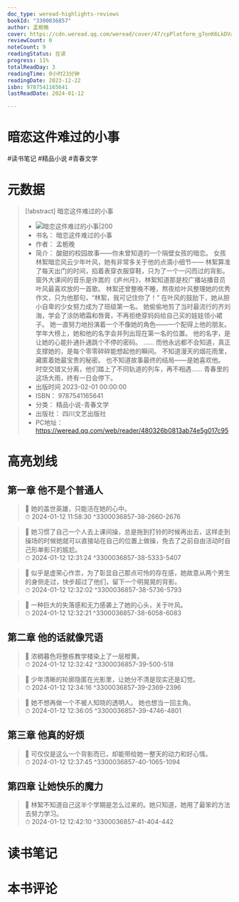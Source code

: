 ```yaml
---
doc_type: weread-highlights-reviews
bookId: "3300036857"
author: 孟栀晚
cover: https://cdn.weread.qq.com/weread/cover/47/cpPlatform_g7onK6LkDVaLAxgSMEDMy3/t7_cpPlatform_g7onK6LkDVaLAxgSMEDMy3.jpg
reviewCount: 0
noteCount: 9
readingStatus: 在读
progress: 11%
totalReadDay: 3
readingTime: 0小时23分钟
readingDate: 2023-12-22
isbn: 9787541165641
lastReadDate: 2024-01-12

---
```

# 暗恋这件难过的小事

#读书笔记 #精品小说 #青春文学

# 元数据
> [!abstract] 暗恋这件难过的小事
> - ![ 暗恋这件难过的小事|200](https://cdn.weread.qq.com/weread/cover/47/cpPlatform_g7onK6LkDVaLAxgSMEDMy3/t7_cpPlatform_g7onK6LkDVaLAxgSMEDMy3.jpg)
> - 书名： 暗恋这件难过的小事
> - 作者： 孟栀晚
> - 简介： 酸甜的校园故事——你未曾知道的一个隔壁女孩的暗恋。
女孩林絮暗恋风云少年叶风，她有非常多关于他的点滴小细节——
林絮算准了每天出门的时间，掐着表穿衣服穿鞋，只为了一个一闪而过的背影。
窗外大课间的音乐是许嵩的《庐州月》，林絮知道那是校广播站播音员叶风最喜欢放的一首歌。
林絮还曾整晚不睡，熬夜给叶风整理她的优秀作文，只为他那句，“林絮，我可记住你了！”
在叶风的鼓励下，她从胆小自卑的少女努力成为了班级第一名。
她偷偷地剪了当时最流行的齐刘海，学会了涂防晒霜和唇膏，不再拒绝穿妈妈给自己买的娃娃领小裙子。
她一直努力地扮演着一个不像她的角色——一个配得上他的朋友。
学年大榜上，她和他的名字会并列出现在第一名的位置。
他的名字，是让她的心能扑通扑通跳个不停的密码。
……
而他永远都不会知道，真正支撑她的，是每个零零碎碎能想起他的瞬间。
不知道漫天的烟花雨里，藏匿着她最宝贵的秘密。
也不知道故事最终的结局——是她喜欢他。
时空交错又分离，他们踏上了不同轨道的列车，再不相遇……
青春里的这场大雨，终有一日会停下。
> - 出版时间 2023-02-01 00:00:00
> - ISBN： 9787541165641
> - 分类： 精品小说-青春文学
> - 出版社： 四川文艺出版社
> - PC地址：https://weread.qq.com/web/reader/480326b0813ab74e5g017c95

# 高亮划线

## 第一章 他不是个普通人

> 📌 她的盖世英雄，只能活在她的心中。  
> ⏱ 2024-01-12 11:58:30 ^3300036857-38-2660-2676

> 📌 她习惯了自己一个人去上课间操，总是拖到打铃的时候再出去，这样走到操场的时候她就可以直接站在自己的位置上做操，免去了之前自由活动时自己形单影只的尴尬。  
> ⏱ 2024-01-12 12:31:24 ^3300036857-38-5333-5407

> 📌 似乎是虚荣心作祟，为了彰显自己那点可怜的存在感，她故意从两个男生的身侧走过，快步超过了他们，留下一个明晃晃的背影。  
> ⏱ 2024-01-12 12:32:02 ^3300036857-38-5736-5793

> 📌 一种巨大的失落感和无力感袭上了她的心头，关于叶风。  
> ⏱ 2024-01-12 12:32:21 ^3300036857-38-6058-6083

## 第二章 他的话就像咒语

> 📌 浓稠暮色将整栋教学楼染上了一层橙黄。  
> ⏱ 2024-01-12 12:32:42 ^3300036857-39-500-518

> 📌 少年清晰的轮廓隐匿在光影里，让她分不清是现实还是幻觉。  
> ⏱ 2024-01-12 12:34:16 ^3300036857-39-2369-2396

> 📌 她不想再做一个不被人知晓的透明人。
她也想当一回主角。  
> ⏱ 2024-01-12 12:36:05 ^3300036857-39-4746-4801

## 第三章 他真的好烦

> 📌 可仅仅是这么一个背影而已，却能带给她一整天的动力和好心情。  
> ⏱ 2024-01-12 12:37:45 ^3300036857-40-1065-1094

## 第四章 让她快乐的魔力

> 📌 林絮不知道自己这半个学期是怎么过来的。她只知道，她用了最笨的方法去努力学习。  
> ⏱ 2024-01-12 12:42:10 ^3300036857-41-404-442



# 读书笔记



# 本书评论
